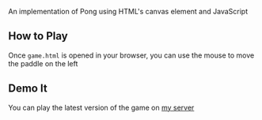 An implementation of Pong using HTML's canvas element and JavaScript

## How to Play
Once `game.html` is opened in your browser, you can use the mouse to move the paddle on the left

## Demo It
You can play the latest version of the game on [my server](http://sernprogramming.com/games/pong/game.html)
